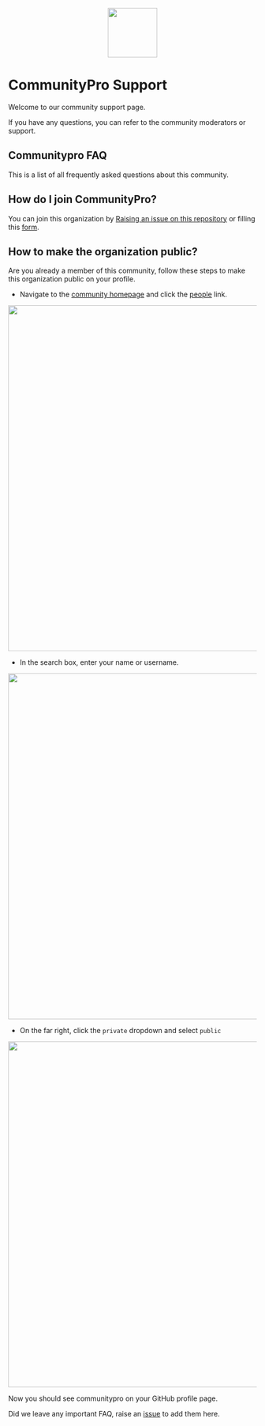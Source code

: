 <p align="center" ><img src="https://user-images.githubusercontent.com/62628408/145680540-3348f715-0fa2-40a5-b7e1-5224ef0c8602.png" width="100"></p>

<!-- Add badges -->

# CommunityPro Support

Welcome to our community support page.

If you have any questions, you can refer to the community moderators or support.

## Communitypro FAQ

This is a list of all frequently asked questions about this community.

## How do I join CommunityPro?

You can join this organization by <a href="https://github.com/CommunityPro/support/issues/new?assignees=evavic44&labels=invite+me+to+the+organisation&template=invitation.yml&title=Please+invite+me+to+the+GitHub+Community+Organization">Raising an issue on this repository</a> or filling this <a href="https://communitypro.netlify.app/">form</a>.

## How to make the organization public?

Are you already a member of this community, follow these steps to make this organization public on your profile.

- Navigate to the <a href="https://github.com/CommunityPro">community homepage</a> and click the <a href="https://github.com/orgs/CommunityPro/people">people</a> link.

<img src="https://user-images.githubusercontent.com/62628408/149668652-2af0cb09-df03-4fdb-94b1-8d9aac0d27bb.png" width="700px">


- In the search box, enter your name or username.

<img src="https://user-images.githubusercontent.com/62628408/149668677-7b71fb2c-8099-46d5-b265-8807e9ff33ae.png" width="700px">

- On the far right, click the `private` dropdown and select `public`

<img src="https://user-images.githubusercontent.com/62628408/149668690-bcf7494c-817c-4cbe-9a7e-58dc37c6262e.png" width="700px">

Now you should see communitypro on your GitHub profile page.

Did we leave any important FAQ, raise an [issue](https://github.com/CommunityPro/support/issues/new/choose) to add them here.
